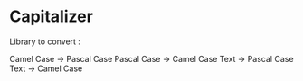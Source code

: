 # Capitalizer

Library to convert :

Camel Case -> Pascal Case
Pascal Case -> Camel Case
Text -> Pascal Case
Text -> Camel Case

